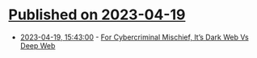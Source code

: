 # [Published on 2023-04-19](index.md)

* [2023-04-19, 15:43:00](https://soylentnews.org/article.pl?sid=23/04/18/1828213&from=rss) - [For Cybercriminal Mischief, It’s Dark Web Vs Deep Web](https://soylentnews.org/article.pl?sid=23/04/18/1828213&from=rss)
